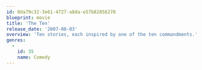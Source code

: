 ```yaml
---
id: 0da79c32-3e61-4727-a8da-e57b82856270
blueprint: movie
title: 'The Ten'
release_date: '2007-08-03'
overview: 'Ten stories, each inspired by one of the ten commandments.'
genres:
  -
    id: 35
    name: Comedy
---
```

